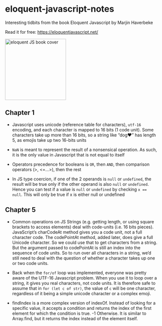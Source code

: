 # eloquent-javascript-notes
Interesting tidbits from the book Eloquent Javascript by Marjin Haverbeke

Read it for free: https://eloquentjavascript.net/

<img src="https://eloquentjavascript.net/img/cover.jpg" alt="eloquent JS book cover" width="200px">


## Chapter 1

- Javascript uses unicode (reference table for characters), `utf-16` encoding, and each character is mapped to 16 bits (1 code unit). 
Some characters take up more than 16 bits, so a string like “dog❤️” has length 5, as emojis take up two 16-bits units 

- `NaN` is meant to represent the result of a nonsensical operation. As such, it is the only value in Javascript that is not equal to itself 

- Operators precedence for booleans is `OR`, then `AND`, then comparison operators (>, <=...>), then the rest

- In JS type coercion, if one of the 2 operands is `null` or `undefined`, the result will be true only if the other operand is also `null` or `undefined`. 
Hence you can test if a value is `null` or `undefined` by checking `x == null`. 
This will only be true if x is either null or undefined

## Chapter 5

- Common operations on JS Strings (e.g. getting length, or using square brackets to access elements) deal with code-units (i.e. 16 bits pieces).
JavaScript’s charCodeAt method gives you a code unit, not a full character code. The codePointAt method, added later, does give a full Unicode character.
So we could use that to get characters from a string. But the argument passed to codePointAt is still an index into the sequence of code units. So to run over all characters in a string, we’d still need to deal with the question of whether a character takes up one or two code units.

- Back when the `for/of` loop was implemented, everyone was pretty aware of the UTF-16 Javascript problem. 
When you use it to loop over a string, it gives you real characters, not code units.
It is therefore safe to assume that in `for (let c of str)`, the value of `c` will be one character, regardless of it being a simple unicode character or a complex emoji.

- findIndex is a more complex version of indexOf. Instead of looking for a specific value, it accepts a condition and returns the index of the first element for which the condition is true. -1 Otherwise. It is similar to Array.find, but it returns the index instead of the element itself.
